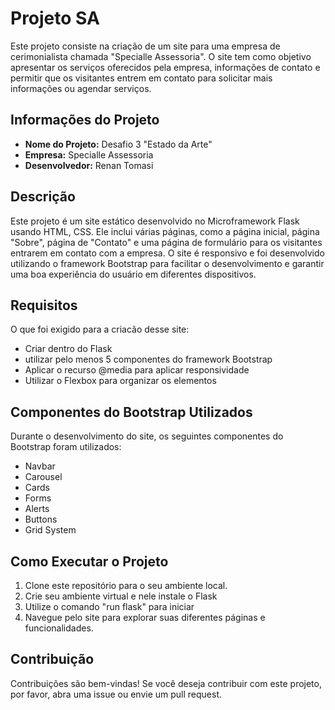 # Projeto SA

Este projeto consiste na criação de um site para uma empresa de cerimonialista chamada "Specialle Assessoria". O site tem como objetivo apresentar os serviços oferecidos pela empresa, informações de contato e permitir que os visitantes entrem em contato para solicitar mais informações ou agendar serviços.

## Informações do Projeto

- **Nome do Projeto:** Desafio 3 "Estado da Arte"
- **Empresa:** Specialle Assessoria
- **Desenvolvedor:** Renan Tomasi

## Descrição

Este projeto é um site estático desenvolvido no Microframework Flask usando HTML, CSS. Ele inclui várias páginas, como a página inicial, página "Sobre", página de "Contato" e uma página de formulário para os visitantes entrarem em contato com a empresa. O site é responsivo e foi desenvolvido utilizando o framework Bootstrap para facilitar o desenvolvimento e garantir uma boa experiência do usuário em diferentes dispositivos.

## Requisitos

O que foi exigido para a criacão desse site:

- Criar dentro do Flask
- utilizar pelo menos 5 componentes do framework Bootstrap
- Aplicar o recurso @media para aplicar responsividade
- Utilizar o Flexbox para organizar os elementos

## Componentes do Bootstrap Utilizados

Durante o desenvolvimento do site, os seguintes componentes do Bootstrap foram utilizados:

- Navbar
- Carousel
- Cards
- Forms
- Alerts
- Buttons
- Grid System

## Como Executar o Projeto

1. Clone este repositório para o seu ambiente local.
2. Crie seu ambiente virtual e nele instale o Flask
3. Utilize o comando "run flask" para iniciar
4. Navegue pelo site para explorar suas diferentes páginas e funcionalidades.

## Contribuição

Contribuições são bem-vindas! Se você deseja contribuir com este projeto, por favor, abra uma issue ou envie um pull request.
